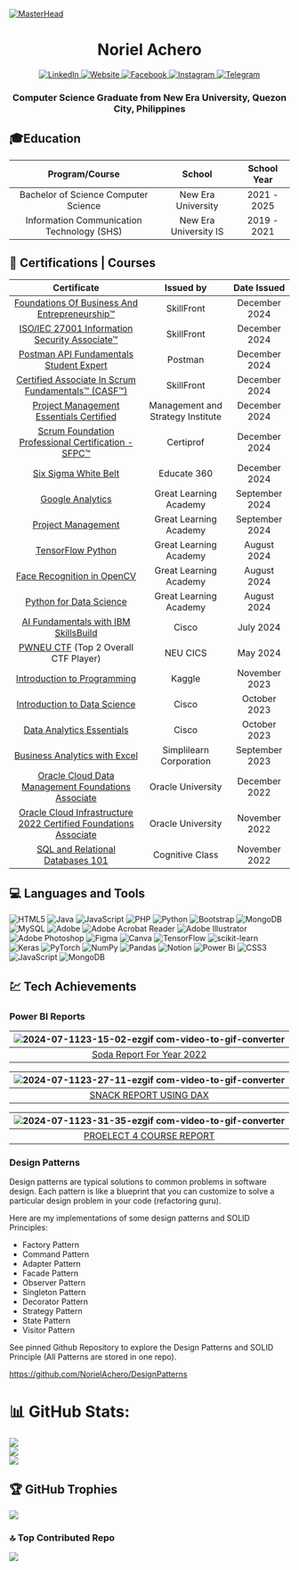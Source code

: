 [![MasterHead](https://media.discordapp.net/attachments/1070739126292328468/1402212040877277327/NORIEL_ACHERO.png?ex=6893173a&is=6891c5ba&hm=88a81a1395619c22529ea00abcd99edd8712b4f2e3414951bcbe96d13c1413cf&=&format=webp&quality=lossless)](https://rishavchanda.io)

<h1 align="center">Noriel Achero</h1>

<p align="center">
    <a href="https://www.linkedin.com/in/nrachero/">
        <img src="https://img.shields.io/badge/linkedin-%230077B5.svg?style=for-the-badge&logo=linkedin&logoColor=white" alt="LinkedIn">
    </a>
    <a href="mailto: acheronorielr@gmail.com">
        <img src="https://img.shields.io/badge/Gmail-D14836?style=for-the-badge&logo=gmail&logoColor=white" alt="Website">
    </a>
    <a href="https://www.facebook.com/nrachero/">
        <img src="https://img.shields.io/badge/Facebook-%231877F2.svg?style=for-the-badge&logo=Facebook&logoColor=white" alt="Facebook">
    </a>
    <a href="https://www.instagram.com/noyriel_/">
        <img src="https://img.shields.io/badge/Instagram-%23E4405F.svg?style=for-the-badge&logo=Instagram&logoColor=white" alt="Instagram">
    </a>
    <a href="https://t.me/nrachero">
        <img src="https://img.shields.io/badge/Telegram-2CA5E0?style=for-the-badge&logo=telegram&logoColor=white" alt="Telegram">
    </a>
</p>





<h3 align="center">Computer Science Graduate from New Era University, Quezon City, Philippines</h3>






## 🎓Education

<div align="center">

| Program/Course | School | School Year |
| :-------------: | :-----: | :-----------: |
| Bachelor of Science Computer Science | New Era University | 2021 - 2025 |
| Information Communication Technology (SHS) | New Era University IS | 2019 - 2021 |

</div>


## 📒 Certifications | Courses

<div align="center">

| Certificate | Issued by | Date Issued |
| :-------------: | :-----: | :-----------: |
| <a href="https://www.skillfront.com/Badges/32074788000017">Foundations Of Business And Entrepreneurship™</a> | SkillFront | December 2024 | 
| <a href="https://www.skillfront.com/Badges/23939690648753">ISO/IEC 27001 Information Security Associate™</a> | SkillFront | December 2024 | 
| <a href="https://badgr.com/public/assertions/tTPsjmJITUm7K1FSI6ZWEg?identity__email=acheronorielr@gmail.com">Postman API Fundamentals Student Expert</a> | Postman | December 2024 | 
| <a href="https://www.skillfront.com/Badges/04768315236013">Certified Associate In Scrum Fundamentals™ (CASF™)</a> | SkillFront | December 2024 | 
| <a href="https://drive.google.com/file/d/1rZDToWKF0AfhA9DZXNHI8AEh5bgLLVUL/view">Project Management Essentials Certified</a> | Management and Strategy Institute | December 2024 | 
| <a href="https://www.credly.com/badges/04873525-51c2-4876-b6bf-96e531cb70da/linked_in_profile">Scrum Foundation Professional Certification - SFPC™</a> | Certiprof | December 2024 | 
| <a href="https://accounts.educate360.com/login?SAMLRequest=fZPLrtowEIb3lfoOKHvIBQjUAioKvSBRQJB20U01sSdgKbFTj9PDefs6IQiKWryJ5Pnn8z%2BXTAiKvGTzyp7UHn9VSPbtm4475yJXxJro1KuMYhpIElNQIDHL2WH%2Bdc2iXsBKo63mOvce856nAREaK7Vq81bLqbfdfFxvP682P0MOKYcgHIYiHoajdBz04wiz8btRGkWRiKN4MOIhz9rc72jIkaaeA7urFkhU4UqRBWVdJIgG3TDqhv0kGLLBgPXHP9rspatZKrAN4WRtScz3gXNdKUs9FBUHi%2F046HFd%2BLk%2ByqvlXVv5B6mEVMfn9aYXEbEvSbLr7raHpKXMr41YaEVVgeaA5rfk%2BG2%2FvtkRQKdUgxGPfkptLOR%2B5RgXb73yVL4n0t7sgp%2FUo2BNM8ysxjnaA2MtUwPm1T84pTORyaNfoAUBFmraxL9H3FFLtnFlrpY7nUv%2BegnU55M2Bdj%2FtyPshc2NFN2skbJKUYlcZhKFd%2BPM81y%2FLAw6q1PPmgq9jv%2F3%2B%2B3Gomj213m3eLadhS5KMJLqeeIZuL324taPe%2F0id7u4x2z2dF0547XOXe%2Fc50UbUY8fuXs8MeD8u0G0nfonvPXtPzHuNNf4%2Ff84%2BwM%3D&RelayState=https%3A%2F%2Fdashboard.educate360.com%2Flogin">Six Sigma White Belt</a> | Educate 360 | December 2024 | 
| <a href="https://www.mygreatlearning.com/certificate/LEOZPPBU">Google Analytics</a> | Great Learning Academy | September 2024 | 
| <a href="https://www.mygreatlearning.com/certificate/QZUDJWMM">Project Management</a> | Great Learning Academy | September 2024 | 
| <a href="https://www.mygreatlearning.com/certificate/NSGNKUQM">TensorFlow Python</a> | Great Learning Academy | August 2024 | 
| <a href="https://www.mygreatlearning.com/certificate/RFCGOVGX">Face Recognition in OpenCV</a> | Great Learning Academy | August 2024 | 
| <a href="https://www.mygreatlearning.com/certificate/BLPTQGDG">Python for Data Science</a> | Great Learning Academy | August 2024 | 
| <a href="https://www.credly.com/badges/9e297514-6538-4c44-91c2-c7cb2f57c4d6/public_url">AI Fundamentals with IBM SkillsBuild</a> | Cisco | July 2024 | 
| <a href="https://drive.google.com/file/d/1cp2OEgVOorfWBYWH4hiFlPA_ymZK2ED1/view?usp=sharing">PWNEU CTF</a>  (Top 2 Overall CTF Player) | NEU CICS | May 2024 | 
| <a href="https://www.kaggle.com/learn/certification/noriela/intro-to-programming">Introduction to Programming</a> | Kaggle | November 2023 | 
| <a href="https://www.credly.com/badges/de80c41c-7089-4c2a-a375-774a1953485a/public_url">Introduction to Data Science</a> | Cisco | October 2023 | 
| <a href="https://www.credly.com/badges/c227f7f0-98c2-40bc-a783-b5416727077c/public_url">Data Analytics Essentials</a> | Cisco | October  2023|
| <a href="https://www.simplilearn.com/skillup-certificate-landing?token=eyJjb3Vyc2VfaWQiOiI2NjQiLCJjZXJ0aWZpY2F0ZV91cmwiOiJodHRwczpcL1wvY2VydGlmaWNhdGVzLnNpbXBsaWNkbi5uZXRcL3NoYXJlXC90aHVtYl80NDk4MzU4XzE2OTQwNzE0NzIucG5nIiwidXNlcm5hbWUiOiJOb3JpZWwgUi4gQWNoZXJvIn0%3D&utm_source=shared-certificate&utm_medium=lms&utm_campaign=shared-certificate-promotion&referrer=https%3A%2F%2Flms.simplilearn.com%2Fcourses%2F2738%2FBusiness-Analytics-with-Excel%2Fcertificate%2Fdownload-skillup&%24web_only=true&_branch_match_id=1228126272761800539&_branch_referrer=H4sIAAAAAAAAA8soKSkottLXL87MLcjJ1EssKNDLyczL1k%2FVz3YyMsxyNkoJdU4CAHL%2BFYAlAAAA" >Business Analytics with Excel</a> | Simplilearn Corporation | September 2023 |
| <a href="https://catalog-education.oracle.com/pls/certview/sharebadge?id=9C9E664CDAE6263E64C19578F858D27149CD9A9C4708E4CDE6EC07D24B2E287B&fbclid=IwAR35LNBhQmNWmxbKfIlm8KlbDVzr-x4yJ-7gHOF3ixLRDIVSSbIZyummgek">Oracle Cloud Data Management Foundations Associate</a> |  Oracle University | December 2022 |
| <a href="https://catalog-education.oracle.com/pls/certview/sharebadge?id=0EB79B5FF329CC2E00E4282868C8DF999A79A88FAE3250C3E77CABF51C8EBDE4&fbclid=IwAR3XS1StGkj_o3_VNGUu7QjDDqPmmgi2tFNkKzXpby2Rud4vck-bMULkapQ#">Oracle Cloud Infrastructure 2022 Certified Foundations Associate</a>  |  Oracle University | November 2022 |
| <a href="https://courses.cognitiveclass.ai/certificates/cc986a107d5a4ebbb18a7235d65735de">SQL and Relational Databases 101</a> | Cognitive Class | November 2022 |

</div>

## 💻 Languages and Tools
![HTML5](https://img.shields.io/badge/html5-%23E34F26.svg?style=for-the-badge&logo=html5&logoColor=white) ![Java](https://img.shields.io/badge/java-%23ED8B00.svg?style=for-the-badge&logo=openjdk&logoColor=white) ![JavaScript](https://img.shields.io/badge/javascript-%23323330.svg?style=for-the-badge&logo=javascript&logoColor=%23F7DF1E) ![PHP](https://img.shields.io/badge/php-%23777BB4.svg?style=for-the-badge&logo=php&logoColor=white) ![Python](https://img.shields.io/badge/python-3670A0?style=for-the-badge&logo=python&logoColor=ffdd54) ![Bootstrap](https://img.shields.io/badge/bootstrap-%238511FA.svg?style=for-the-badge&logo=bootstrap&logoColor=white) ![MongoDB](https://img.shields.io/badge/MongoDB-%234ea94b.svg?style=for-the-badge&logo=mongodb&logoColor=white) ![MySQL](https://img.shields.io/badge/mysql-4479A1.svg?style=for-the-badge&logo=mysql&logoColor=white) ![Adobe](https://img.shields.io/badge/adobe-%23FF0000.svg?style=for-the-badge&logo=adobe&logoColor=white) ![Adobe Acrobat Reader](https://img.shields.io/badge/Adobe%20Acrobat%20Reader-EC1C24.svg?style=for-the-badge&logo=Adobe%20Acrobat%20Reader&logoColor=white) ![Adobe Illustrator](https://img.shields.io/badge/adobe%20illustrator-%23FF9A00.svg?style=for-the-badge&logo=adobe%20illustrator&logoColor=white) ![Adobe Photoshop](https://img.shields.io/badge/adobe%20photoshop-%2331A8FF.svg?style=for-the-badge&logo=adobe%20photoshop&logoColor=white) ![Figma](https://img.shields.io/badge/figma-%23F24E1E.svg?style=for-the-badge&logo=figma&logoColor=white) ![Canva](https://img.shields.io/badge/Canva-%2300C4CC.svg?style=for-the-badge&logo=Canva&logoColor=white) ![TensorFlow](https://img.shields.io/badge/TensorFlow-%23FF6F00.svg?style=for-the-badge&logo=TensorFlow&logoColor=white) ![scikit-learn](https://img.shields.io/badge/scikit--learn-%23F7931E.svg?style=for-the-badge&logo=scikit-learn&logoColor=white) ![Keras](https://img.shields.io/badge/Keras-%23D00000.svg?style=for-the-badge&logo=Keras&logoColor=white) ![PyTorch](https://img.shields.io/badge/PyTorch-%23EE4C2C.svg?style=for-the-badge&logo=PyTorch&logoColor=white) ![NumPy](https://img.shields.io/badge/numpy-%23013243.svg?style=for-the-badge&logo=numpy&logoColor=white) ![Pandas](https://img.shields.io/badge/pandas-%23150458.svg?style=for-the-badge&logo=pandas&logoColor=white) ![Notion](https://img.shields.io/badge/Notion-%23000000.svg?style=for-the-badge&logo=notion&logoColor=white) ![Power Bi](https://img.shields.io/badge/power_bi-F2C811?style=for-the-badge&logo=powerbi&logoColor=black) ![CSS3](https://img.shields.io/badge/css3-%231572B6.svg?style=for-the-badge&logo=css3&logoColor=white) ![JavaScript](https://img.shields.io/badge/javascript-%23323330.svg?style=for-the-badge&logo=javascript&logoColor=%23F7DF1E) ![MongoDB](https://img.shields.io/badge/MongoDB-%234ea94b.svg?style=for-the-badge&logo=mongodb&logoColor=white)


## 💹 Tech Achievements 
### Power BI Reports

<div align="center">

| ![2024-07-1123-15-02-ezgif com-video-to-gif-converter](https://github.com/NorielAchero/NorielAchero/assets/142378544/d24e462f-9f0c-495f-836d-280f7ad2baf3) |
|-------------|
| <div align="center">  <a href="https://app.powerbi.com/view?r=eyJrIjoiOGQ5NmNkMWYtYzMxMC00ZjFhLThmZmUtNGQ2NjE0MzVhNGExIiwidCI6IjIyM2YyMDAyLTc2NjktNDQyZC04MTUyLTdjMGU0ZTE3YTc1YSIsImMiOjEwfQ%3D%3D">Soda Report For Year 2022</a> </div> |

| ![2024-07-1123-27-11-ezgif com-video-to-gif-converter](https://github.com/NorielAchero/NorielAchero/assets/142378544/b1a70de8-f820-47c9-9b53-b5db50926c71) |
|-------------|
| <div align="center">  <a href="https://app.powerbi.com/view?r=eyJrIjoiNDJlOWM2YzctMzBkYy00YTliLTg3YTEtZGY4NWNmOTBmODI0IiwidCI6IjIyM2YyMDAyLTc2NjktNDQyZC04MTUyLTdjMGU0ZTE3YTc1YSIsImMiOjEwfQ%3D%3D">SNACK REPORT USING DAX</a> </div> |

| ![2024-07-1123-31-35-ezgif com-video-to-gif-converter](https://github.com/NorielAchero/NorielAchero/assets/142378544/da249487-df2c-491b-87c2-af2bb0ae999c)|
|-------------|
| <div align="center">  <a href="https://app.powerbi.com/view?r=eyJrIjoiZDkzNTFhMDItY2M5ZC00ZjU5LWI0ZTctZjNiMzA3MTcyYmMyIiwidCI6IjIyM2YyMDAyLTc2NjktNDQyZC04MTUyLTdjMGU0ZTE3YTc1YSIsImMiOjEwfQ%3D%3D">PROELECT 4 COURSE REPORT</a> </div> |

</div>

### Design Patterns

Design patterns are typical solutions to common problems in software design. Each pattern is like a blueprint that you can customize to solve a particular design problem in your code (refactoring guru).

Here are my implementations of some design patterns and SOLID Principles:
- Factory Pattern
- Command Pattern 
- Adapter Pattern
- Facade Pattern
- Observer Pattern
- Singleton Pattern
- Decorator Pattern
- Strategy Pattern
- State Pattern
- Visitor Pattern

See pinned Github Repository to explore the Design Patterns and SOLID Principle (All Patterns are stored in one repo).

https://github.com/NorielAchero/DesignPatterns


# 📊 GitHub Stats:
![](https://github-readme-stats.vercel.app/api?username=NorielAchero&theme=dark&hide_border=false&include_all_commits=false&count_private=false)<br/>
![](https://github-readme-streak-stats.herokuapp.com/?user=NorielAchero&theme=dark&hide_border=false)<br/>
![](https://github-readme-stats.vercel.app/api/top-langs/?username=NorielAchero&theme=dark&hide_border=false&include_all_commits=false&count_private=false&layout=compact)

## 🏆 GitHub Trophies
![](https://github-profile-trophy.vercel.app/?username=NorielAchero&theme=radical&no-frame=true&no-bg=false&margin-w=4)

### 🔝 Top Contributed Repo
![](https://github-contributor-stats.vercel.app/api?username=NorielAchero&limit=5&theme=dark&combine_all_yearly_contributions=true)


